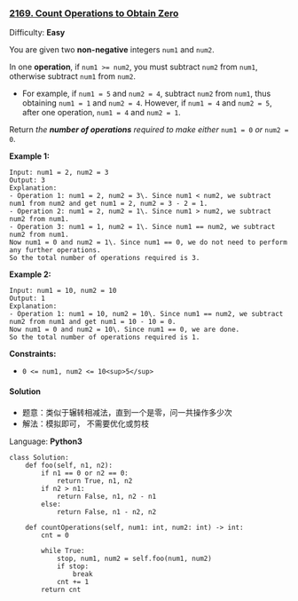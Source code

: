 ### [2169\. Count Operations to Obtain Zero](https://leetcode.com/problems/count-operations-to-obtain-zero/)

Difficulty: **Easy**


You are given two **non-negative** integers `num1` and `num2`.

In one **operation**, if `num1 >= num2`, you must subtract `num2` from `num1`, otherwise subtract `num1` from `num2`.

*   For example, if `num1 = 5` and `num2 = 4`, subtract `num2` from `num1`, thus obtaining `num1 = 1` and `num2 = 4`. However, if `num1 = 4` and `num2 = 5`, after one operation, `num1 = 4` and `num2 = 1`.

Return _the **number of operations** required to make either_ `num1 = 0` _or_ `num2 = 0`.

**Example 1:**

```
Input: num1 = 2, num2 = 3
Output: 3
Explanation: 
- Operation 1: num1 = 2, num2 = 3\. Since num1 < num2, we subtract num1 from num2 and get num1 = 2, num2 = 3 - 2 = 1.
- Operation 2: num1 = 2, num2 = 1\. Since num1 > num2, we subtract num2 from num1.
- Operation 3: num1 = 1, num2 = 1\. Since num1 == num2, we subtract num2 from num1.
Now num1 = 0 and num2 = 1\. Since num1 == 0, we do not need to perform any further operations.
So the total number of operations required is 3.
```

**Example 2:**

```
Input: num1 = 10, num2 = 10
Output: 1
Explanation: 
- Operation 1: num1 = 10, num2 = 10\. Since num1 == num2, we subtract num2 from num1 and get num1 = 10 - 10 = 0.
Now num1 = 0 and num2 = 10\. Since num1 == 0, we are done.
So the total number of operations required is 1.
```

**Constraints:**

*   `0 <= num1, num2 <= 10<sup>5</sup>`


#### Solution
- 题意：类似于辗转相减法，直到一个是零，问一共操作多少次
- 解法：模拟即可， 不需要优化或剪枝

Language: **Python3**

```python3
class Solution:
    def foo(self, n1, n2):
        if n1 == 0 or n2 == 0:
            return True, n1, n2
        if n2 > n1:
            return False, n1, n2 - n1
        else:
            return False, n1 - n2, n2
​
    def countOperations(self, num1: int, num2: int) -> int:
        cnt = 0
​
        while True:
            stop, num1, num2 = self.foo(num1, num2)
            if stop:
                break
            cnt += 1
        return cnt
​
```